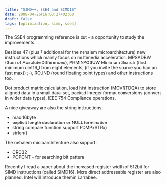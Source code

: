 ```yaml
---
title: "SIMD++, SSE4 and SIMD16"
date: 2008-04-26T16:00:27+02:00
draft: false
tags: [optimization, simd, sse4]
---
```


The SSE4 programming reference is out - a opportunity to study the
improvements.


Besides 47 (plus 7 additional for the nehalem microarchitecture) new
instructions which mainly focus on multimedia acceleration. MPSADBW (Sum of
Absolute Differences), PHMINPOSUW Minimum Search (find minimum uint16\_t from
eight elements) (if you invite the source you had an fast max() ;-), ROUND
(round floating point types) and other instructions too.


Dot product matrix calculation, load hint instruction (MOVNTDQA) to store
aligned data in a small data-set, packed integer format conversions (convert in
wider data types), IEEE 754 Compliance operations.


A nice giveaway are also the string instructions:


* max 16byte
* explicit length declaration or NULL termination
* string compare function support PCMPxSTRx)
* strlen()


The nehalem microarchitecture also support:


* CRC32
* POPCNT - for searching bit pattern


Recently I read a paper about the increased register width of 512bit for SIMD
instructions (called SIMD16). More direct addressable register are also
planned. Intel will introduce themin Larrabee.


